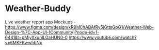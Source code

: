 # Weather-Buddy
Live weather report app
Mockups - https://www.figma.com/design/xR9M0hABAfRy5jGttsGpG1/Weather-Web-Design-%7C-App-UI-(Community)?node-id=1-6441&t=pMiyXxunlLOaHUN0-0
https://www.youtube.com/watch?v=6MKFKwwhbNo
